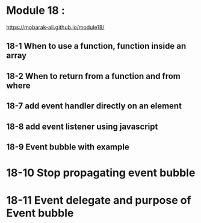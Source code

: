# Module 18 :
https://mobarak-ali.github.io/module18/

## 18-1 When to use a function, function inside an array
## 18-2 When to return from a function and from where

## 18-7 add event handler directly on an element
## 18-8 add event listener using javascript

## 18-9 Event bubble with example

# 18-10 Stop propagating event bubble
# 18-11 Event delegate and purpose of Event bubble

